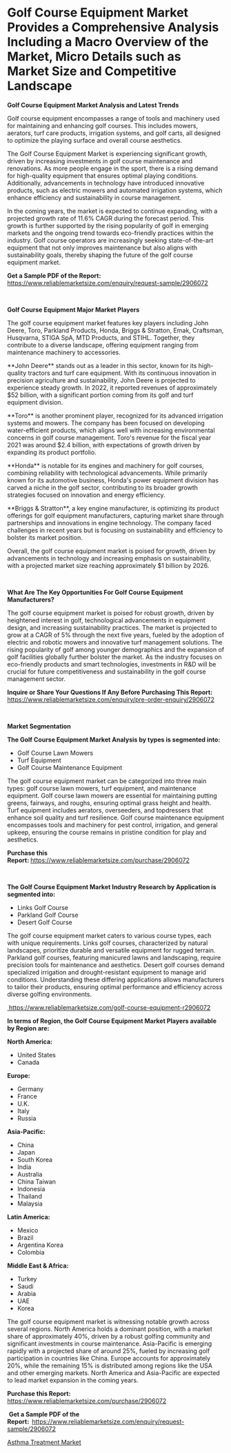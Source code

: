 <p><h1>Golf Course Equipment Market Provides a Comprehensive Analysis Including a Macro Overview of the Market, Micro Details such as Market Size and Competitive Landscape</h1></p><p><strong>Golf Course Equipment Market Analysis and Latest Trends</strong></p>
<p><p>Golf course equipment encompasses a range of tools and machinery used for maintaining and enhancing golf courses. This includes mowers, aerators, turf care products, irrigation systems, and golf carts, all designed to optimize the playing surface and overall course aesthetics. </p><p>The Golf Course Equipment Market is experiencing significant growth, driven by increasing investments in golf course maintenance and renovations. As more people engage in the sport, there is a rising demand for high-quality equipment that ensures optimal playing conditions. Additionally, advancements in technology have introduced innovative products, such as electric mowers and automated irrigation systems, which enhance efficiency and sustainability in course management.</p><p>In the coming years, the market is expected to continue expanding, with a projected growth rate of 11.6% CAGR during the forecast period. This growth is further supported by the rising popularity of golf in emerging markets and the ongoing trend towards eco-friendly practices within the industry. Golf course operators are increasingly seeking state-of-the-art equipment that not only improves maintenance but also aligns with sustainability goals, thereby shaping the future of the golf course equipment market.</p></p>
<p><strong>Get a Sample PDF of the Report:&nbsp;</strong> <a href="https://www.reliablemarketsize.com/enquiry/request-sample/2906072?utm_campaign=2439&utm_medium=2&utm_source=Github&utm_content=ia&utm_term=12032025&utm_id=golf-course-equipment">https://www.reliablemarketsize.com/enquiry/request-sample/2906072</a></p>
<p>&nbsp;</p>
<p><strong>Golf Course Equipment Major Market Players</strong></p>
<p><p>The golf course equipment market features key players including John Deere, Toro, Parkland Products, Honda, Briggs & Stratton, Emak, Craftsman, Husqvarna, STIGA SpA, MTD Products, and STIHL. Together, they contribute to a diverse landscape, offering equipment ranging from maintenance machinery to accessories.</p><p>**John Deere** stands out as a leader in this sector, known for its high-quality tractors and turf care equipment. With its continuous innovation in precision agriculture and sustainability, John Deere is projected to experience steady growth. In 2022, it reported revenues of approximately $52 billion, with a significant portion coming from its golf and turf equipment division.</p><p>**Toro** is another prominent player, recognized for its advanced irrigation systems and mowers. The company has been focused on developing water-efficient products, which aligns well with increasing environmental concerns in golf course management. Toro's revenue for the fiscal year 2021 was around $2.4 billion, with expectations of growth driven by expanding its product portfolio.</p><p>**Honda** is notable for its engines and machinery for golf courses, combining reliability with technological advancements. While primarily known for its automotive business, Honda's power equipment division has carved a niche in the golf sector, contributing to its broader growth strategies focused on innovation and energy efficiency.</p><p>**Briggs & Stratton**, a key engine manufacturer, is optimizing its product offerings for golf equipment manufacturers, capturing market share through partnerships and innovations in engine technology. The company faced challenges in recent years but is focusing on sustainability and efficiency to bolster its market position.</p><p>Overall, the golf course equipment market is poised for growth, driven by advancements in technology and increasing emphasis on sustainability, with a projected market size reaching approximately $1 billion by 2026.</p></p>
<p>&nbsp;</p>
<p><strong>What Are The Key Opportunities For Golf Course Equipment Manufacturers?</strong></p>
<p><p>The golf course equipment market is poised for robust growth, driven by heightened interest in golf, technological advancements in equipment design, and increasing sustainability practices. The market is projected to grow at a CAGR of 5% through the next five years, fueled by the adoption of electric and robotic mowers and innovative turf management solutions. The rising popularity of golf among younger demographics and the expansion of golf facilities globally further bolster the market. As the industry focuses on eco-friendly products and smart technologies, investments in R&D will be crucial for future competitiveness and sustainability in the golf course management sector.</p></p>
<p><strong>Inquire or Share Your Questions If Any Before Purchasing This Report:</strong> <a href="https://www.reliablemarketsize.com/enquiry/pre-order-enquiry/2906072?utm_campaign=2439&utm_medium=2&utm_source=Github&utm_content=ia&utm_term=12032025&utm_id=golf-course-equipment">https://www.reliablemarketsize.com/enquiry/pre-order-enquiry/2906072</a></p>
<p>&nbsp;</p>
<p><strong>Market Segmentation</strong></p>
<p><strong>The Golf Course Equipment Market Analysis by types is segmented into:</strong></p>
<p><ul><li>Golf Course Lawn Mowers</li><li>Turf Equipment</li><li>Golf Course Maintenance Equipment</li></ul></p>
<p><p>The golf course equipment market can be categorized into three main types: golf course lawn mowers, turf equipment, and maintenance equipment. Golf course lawn mowers are essential for maintaining putting greens, fairways, and roughs, ensuring optimal grass height and health. Turf equipment includes aerators, overseeders, and topdressers that enhance soil quality and turf resilience. Golf course maintenance equipment encompasses tools and machinery for pest control, irrigation, and general upkeep, ensuring the course remains in pristine condition for play and aesthetics.</p></p>
<p><strong>Purchase this Report:&nbsp;</strong><a href="https://www.reliablemarketsize.com/purchase/2906072?utm_campaign=2439&utm_medium=2&utm_source=Github&utm_content=ia&utm_term=12032025&utm_id=golf-course-equipment">https://www.reliablemarketsize.com/purchase/2906072</a></p>
<p>&nbsp;</p>
<p><strong>The Golf Course Equipment Market Industry Research by Application is segmented into:</strong></p>
<p><ul><li>Links Golf Course</li><li>Parkland Golf Course</li><li>Desert Golf Course</li></ul></p>
<p><p>The golf course equipment market caters to various course types, each with unique requirements. Links golf courses, characterized by natural landscapes, prioritize durable and versatile equipment for rugged terrain. Parkland golf courses, featuring manicured lawns and landscaping, require precision tools for maintenance and aesthetics. Desert golf courses demand specialized irrigation and drought-resistant equipment to manage arid conditions. Understanding these differing applications allows manufacturers to tailor their products, ensuring optimal performance and efficiency across diverse golfing environments.</p></p>
<p><a href="https://www.reliablemarketsize.com/golf-course-equipment-r2906072?utm_campaign=2439&utm_medium=2&utm_source=Github&utm_content=ia&utm_term=12032025&utm_id=golf-course-equipment">&nbsp;https://www.reliablemarketsize.com/golf-course-equipment-r2906072</a></p>
<p><strong>In terms of Region, the Golf Course Equipment Market Players available by Region are:</strong></p>
<p>
    <p> <strong> North America: </strong>
        <ul>
            <li>United States</li>
            <li>Canada</li>
        </ul>
        </p> 
    <p> <strong> Europe: </strong>
        <ul>
            <li>Germany</li>
            <li>France</li>
            <li>U.K.</li>
            <li>Italy</li>
            <li>Russia</li>
        </ul>
        </p> 
    <p> <strong> Asia-Pacific: </strong>
        <ul>
            <li>China</li>
            <li>Japan</li>
            <li>South Korea</li>
            <li>India</li>
            <li>Australia</li>
            <li>China Taiwan</li>
            <li>Indonesia</li>
            <li>Thailand</li>
            <li>Malaysia</li>
        </ul>
        </p> 
    <p> <strong> Latin America: </strong>
        <ul>
            <li>Mexico</li>
            <li>Brazil</li>
            <li>Argentina Korea</li>
            <li>Colombia</li>
        </ul>
        </p> 
    <p> <strong> Middle East & Africa: </strong>
        <ul>
            <li>Turkey</li>
            <li>Saudi</li>
            <li>Arabia</li>
            <li>UAE</li>
            <li>Korea</li>
        </ul>
    </p>
    </p>
<p><p>The golf course equipment market is witnessing notable growth across several regions. North America holds a dominant position, with a market share of approximately 40%, driven by a robust golfing community and significant investments in course maintenance. Asia-Pacific is emerging rapidly with a projected share of around 25%, fueled by increasing golf participation in countries like China. Europe accounts for approximately 20%, while the remaining 15% is distributed among regions like the USA and other emerging markets. North America and Asia-Pacific are expected to lead market expansion in the coming years.</p></p>
<p><strong>Purchase this Report: </strong><a href="https://www.reliablemarketsize.com/purchase/2906072?utm_campaign=2439&utm_medium=2&utm_source=Github&utm_content=ia&utm_term=12032025&utm_id=golf-course-equipment">https://www.reliablemarketsize.com/purchase/2906072</a></p>
<p>&nbsp;<strong>Get a Sample PDF of the Report:&nbsp;&nbsp;</strong><a href="https://www.reliablemarketsize.com/enquiry/request-sample/2906072?utm_campaign=2439&utm_medium=2&utm_source=Github&utm_content=ia&utm_term=12032025&utm_id=golf-course-equipment">https://www.reliablemarketsize.com/enquiry/request-sample/2906072</a></p>
<p><strong></strong></p>
<p><p><a href="https://github.com/tabormahay2f/Market-Research-Report-List-1/blob/main/asthma-treatment-market.md?utm_campaign=2439&utm_medium=2&utm_source=Github&utm_content=ia&utm_term=12032025&utm_id=golf-course-equipment">Asthma Treatment Market</a></p></p>
